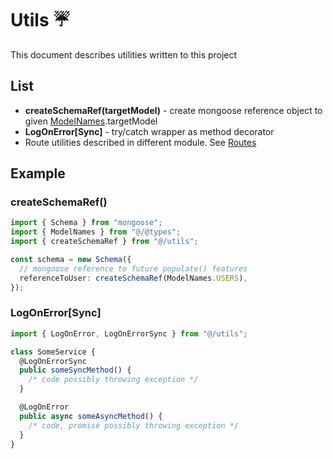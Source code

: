 # Utils ☔️

This document describes utilities written to this project

## List

- **createSchemaRef(targetModel)** - create mongoose reference object to given [ModelNames](../08_Connection/index.md).targetModel
- **LogOnError\[Sync\]** - try/catch wrapper as method decorator
- Route utilities described in different module. See [Routes](../07_Routes/index.md)

## Example

### createSchemaRef()

```ts
import { Schema } from "mongoose";
import { ModelNames } from "@/@types";
import { createSchemaRef } from "@/utils";

const schema = new Schema({
  // mongoose reference to future populate() features
  referenceToUser: createSchemaRef(ModelNames.USERS),
});
```

### LogOnError\[Sync\]

```ts
import { LogOnError, LogOnErrorSync } from "@/utils";

class SomeService {
  @LogOnErrorSync
  public someSyncMethod() {
    /* code possibly throwing exception */
  }

  @LogOnError
  public async someAsyncMethod() {
    /* code, promise possibly throwing exception */
  }
}
```
